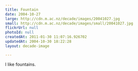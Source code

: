 ```yaml
---
title: Fountain
date: 2004-10-27
large: http://cdn.m.ac.nz/decade/images/20041027.jpg
small: http://cdn.m.ac.nz/decade/images/small/20041027.jpg
flickrUrl: null
photoId: null
createdAt: 2011-01-30 11:07:16.926702
updatedAt: 2004-10-30 18:22:28
layout: decade-image

---
```

I like fountains.
